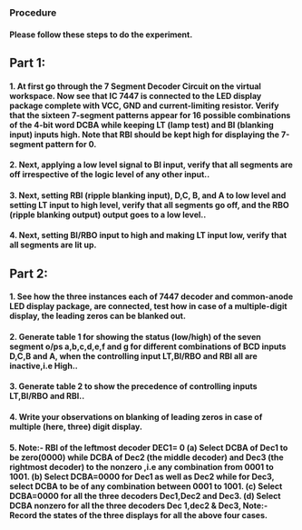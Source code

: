### Procedure

#### Please follow these steps to do the experiment.
## Part 1:

#### 1. At first go through the 7 Segment Decoder Circuit on the virtual workspace. Now see that IC 7447 is connected to the LED display package complete with VCC, GND and current-limiting resistor. Verify that the sixteen 7-segment patterns appear for 16 possible combinations of the 4-bit word DCBA while keeping LT (lamp test) and BI (blanking input) inputs high. Note that RBI should be kept high for displaying the 7-segment pattern for 0.

#### 2. Next, applying a low level signal to BI input, verify that all segments are off irrespective of the logic level of any other input..

#### 3. Next, setting RBI (ripple blanking input), D,C, B, and A to low level and setting LT input to high level, verify that all segments go off, and the RBO (ripple blanking output) output goes to a low level..

#### 4. Next, setting BI/RBO input to high and making LT input low, verify that all segments are lit up.

## Part 2:

#### 1. See how the three instances each of 7447 decoder and common-anode LED display package, are connected, test how in case of a multiple-digit display, the leading zeros can be blanked out.

#### 2. Generate table 1 for showing the status (low/high) of the seven segment o/ps a,b,c,d,e,f and g for different combinations of BCD inputs D,C,B and A, when the controlling input LT,BI/RBO and RBI all are inactive,i.e High..

#### 3. Generate table 2 to show the precedence of controlling inputs LT,BI/RBO and RBI..

#### 4. Write your observations on blanking of leading zeros in case of multiple (here, three) digit display.

#### 5. Note:- RBI of the leftmost decoder DEC1= 0 (a) Select DCBA of Dec1 to be zero(0000) while DCBA of Dec2 (the middle decoder) and Dec3 (the rightmost decoder) to the nonzero ,i.e any combination from 0001 to 1001. (b) Select DCBA=0000 for Dec1 as well as Dec2 while for Dec3, select DCBA to be of any combination between 0001 to 1001. (c) Select DCBA=0000 for all the three decoders Dec1,Dec2 and Dec3. (d) Select DCBA nonzero for all the three decoders Dec 1,dec2 & Dec3, Note:- Record the states of the three displays for all the above four cases.